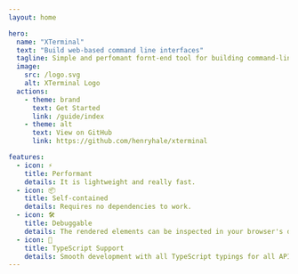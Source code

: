 ```yaml
---
layout: home

hero:
  name: "XTerminal"
  text: "Build web-based command line interfaces"
  tagline: Simple and perfomant fornt-end tool for building command-line interfaces in the browser.
  image:
    src: /logo.svg
    alt: XTerminal Logo
  actions:
    - theme: brand
      text: Get Started
      link: /guide/index
    - theme: alt
      text: View on GitHub
      link: https://github.com/henryhale/xterminal

features:
  - icon: ⚡️
    title: Performant
    details: It is lightweight and really fast.
  - icon: 📦
    title: Self-contained
    details: Requires no dependencies to work. 
  - icon: 🛠️
    title: Debuggable
    details: The rendered elements can be inspected in your browser's devtools
  - icon: 🔑
    title: TypeScript Support
    details: Smooth development with all TypeScript typings for all APIs.
---
```


